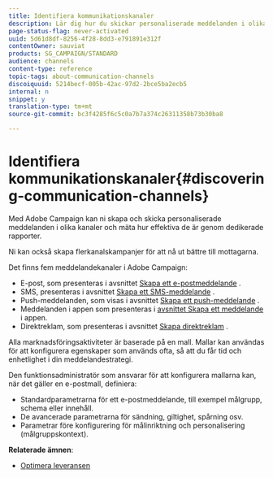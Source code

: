 ```yaml
---
title: Identifiera kommunikationskanaler
description: Lär dig hur du skickar personaliserade meddelanden i olika kanaler och skapar kampanjer i flera kanaler för att nå ut bättre till era mottagare.
page-status-flag: never-activated
uuid: 5d61d8df-8256-4f28-8dd3-e791891e312f
contentOwner: sauviat
products: SG_CAMPAIGN/STANDARD
audience: channels
content-type: reference
topic-tags: about-communication-channels
discoiquuid: 5214becf-005b-42ac-97d2-2bce5ba2ecb5
internal: n
snippet: y
translation-type: tm+mt
source-git-commit: bc3f4285f6c5c0a7b7a374c26311358b73b30ba8

---
```



# Identifiera kommunikationskanaler{#discovering-communication-channels}

Med Adobe Campaign kan ni skapa och skicka personaliserade meddelanden i olika kanaler och mäta hur effektiva de är genom dedikerade rapporter.

Ni kan också skapa flerkanalskampanjer för att nå ut bättre till mottagarna.

Det finns fem meddelandekanaler i Adobe Campaign:

* E-post, som presenteras i avsnittet [Skapa ett e-postmeddelande](../../channels/using/about-emails.md) .
* SMS, presenteras i avsnittet [Skapa ett SMS-meddelande](../../channels/using/about-sms-messages.md) .
* Push-meddelanden, som visas i avsnittet [Skapa ett push-meddelande](../../channels/using/about-push-notifications.md) .
* Meddelanden i appen som presenteras i [avsnittet Skapa ett meddelande](../../channels/using/about-in-app-messaging.md) i appen.
* Direktreklam, som presenteras i avsnittet [Skapa direktreklam](../../channels/using/about-direct-mail.md) .

Alla marknadsföringsaktiviteter är baserade på en mall. Mallar kan användas för att konfigurera egenskaper som används ofta, så att du får tid och enhetlighet i din meddelandestrategi.

Den funktionsadministratör som ansvarar för att konfigurera mallarna kan, när det gäller en e-postmall, definiera:

* Standardparametrarna för ett e-postmeddelande, till exempel målgrupp, schema eller innehåll.
* De avancerade parametrarna för sändning, giltighet, spårning osv.
* Parametrar före konfigurering för målinriktning och personalisering (målgruppskontext).

**Relaterade ämnen**:

* [Optimera leveransen](../../sending/using/about-deliverability.md)
